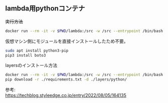 
## lambda用pythonコンテナ

~~実行方法~~
```sh
docker run --rm -it -v $PWD/lambda:/src -w /src --entrypoint /bin/bash public.ecr.aws/lambda/python:3.11
```

仮想マシン側にモジュールを直接インストールしたため不要。  
```sh
sudo apt install python3-pip
pip3 install boto3
```

layersのインストール方法
```sh
docker run --rm -it -v $PWD/lambda:/src -w /src --entrypoint /bin/bash public.ecr.aws/lambda/python:3.11
pip download -r ./requirements.txt -d ./layers/python/
```

参考:  
https://techblog.styleedge.co.jp/entry/2022/08/05/164135